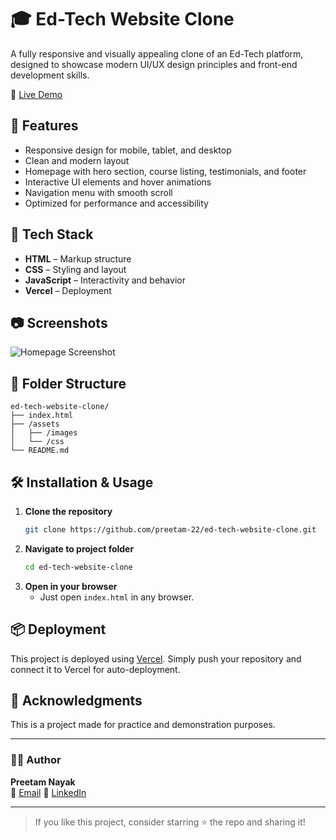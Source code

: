 
# 🎓 Ed-Tech Website Clone

A fully responsive and visually appealing clone of an Ed-Tech platform, designed to showcase modern UI/UX design principles and front-end development skills.

🔗 [Live Demo](https://ed-tech-website-clone.vercel.app/)

## 📌 Features

- Responsive design for mobile, tablet, and desktop
- Clean and modern layout
- Homepage with hero section, course listing, testimonials, and footer
- Interactive UI elements and hover animations
- Navigation menu with smooth scroll
- Optimized for performance and accessibility

## 🚀 Tech Stack

- **HTML** – Markup structure
- **CSS** – Styling and layout
- **JavaScript** – Interactivity and behavior
- **Vercel** – Deployment

## 📷 Screenshots

![Homepage Screenshot](./screenshots/homepage.png) <!-- Add actual screenshot path -->

## 📁 Folder Structure

```
ed-tech-website-clone/
├── index.html
├── /assets
│   ├── /images
│   └── /css
└── README.md
```

## 🛠️ Installation & Usage

1. **Clone the repository**
   ```bash
   git clone https://github.com/preetam-22/ed-tech-website-clone.git
   ```
2. **Navigate to project folder**
   ```bash
   cd ed-tech-website-clone
   ```
3. **Open in your browser**
   - Just open `index.html` in any browser.

## 📦 Deployment

This project is deployed using [Vercel](https://vercel.com). Simply push your repository and connect it to Vercel for auto-deployment.

## 🙌 Acknowledgments

This is a project made for practice and demonstration purposes.

---

### 👨‍💻 Author

**Preetam Nayak**  
📧 [Email](preetamn223@gmail.com) 
🔗 [LinkedIn](https://www.linkedin.com/in/preetamn22)

---

> If you like this project, consider starring ⭐ the repo and sharing it!

